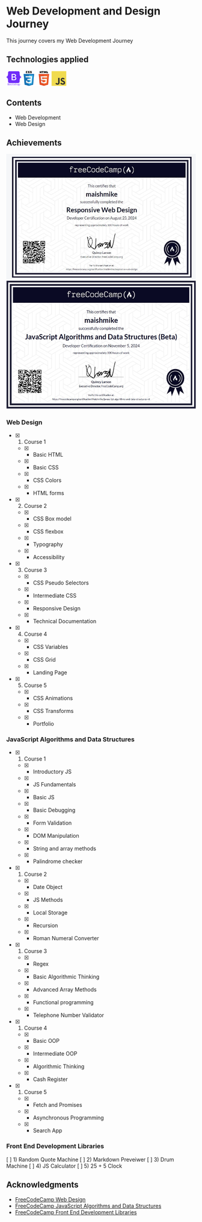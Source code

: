 # Web Development and Design Journey

This journey covers my Web Development Journey

## Technologies applied

<img src="https://raw.githubusercontent.com/devicons/devicon/master/icons/bootstrap/bootstrap-plain-wordmark.svg" alt="bootstrap" width="40" height="40"/><img src="https://raw.githubusercontent.com/devicons/devicon/master/icons/css3/css3-original-wordmark.svg" alt="css3" width="40" height="40"/><img src="https://raw.githubusercontent.com/devicons/devicon/master/icons/html5/html5-original-wordmark.svg" alt="html5" width="40" height="40"/><img src="https://raw.githubusercontent.com/devicons/devicon/master/icons/javascript/javascript-original.svg" alt="javascript" width="40" height="40"/> 

## Contents

- Web Development
- Web Design

## Achievements

![Web Design Certificate](./web-design/fCCCert.jpg)
![JS Algortihms and Data StructuresCertificate](./JS%20Algortihms%20and%20Data%20Structures/fCCJSCert.jpg)

### Web Design

* [x] 1) Course 1 
   * [x] - Basic HTML
   * [x] - Basic CSS
   * [x] - CSS Colors
   * [x] - HTML forms

* [x] 2) Course 2
   * [x] - CSS Box model
   * [x] - CSS flexbox
   * [x] - Typography
   * [x] - Accessibility
   
* [x] 3) Course 3
   * [x] - CSS Pseudo Selectors
   * [x] - Intermediate CSS
   * [x] - Responsive Design
   * [x] - Technical Documentation
   
* [x] 4) Course 4
   * [x] - CSS Variables
   * [x] - CSS Grid
   * [x] - Landing Page
   
* [x] 5) Course 5
   * [x] - CSS Animations
   * [x] - CSS Transforms
   * [x] - Portfolio

### JavaScript Algorithms and Data Structures

* [x] 1) Course 1 
   * [x] - Introductory JS
   * [x] - JS Fundamentals
   * [x] - Basic JS
   * [x] - Basic Debugging
   * [x] - Form Validation
   * [x] - DOM Manipulation
   * [x] - String and array methods
   * [x] - Palindrome checker

* [x] 1) Course 2 
   * [x] - Date Object
   * [x] - JS Methods
   * [x] - Local Storage
   * [x] - Recursion
   * [x] - Roman Numeral Converter

* [x] 1) Course 3 
   * [x] - Regex
   * [x] - Basic Algorithmic Thinking
   * [x] - Advanced Array Methods
   * [x] - Functional programming
   * [x] - Telephone Number Validator

* [x] 1) Course 4 
   * [x] - Basic OOP
   * [x] - Intermediate OOP
   * [x] - Algorithmic Thinking
   * [x] - Cash Register

* [x] 1) Course 5 
   * [x] - Fetch and Promises
   * [x] - Asynchronous Programming
   * [x] - Search App

### Front End Development Libraries

[ ] 1) Random Quote Machine
[ ] 2) Markdown Preveiwer
[ ] 3) Drum Machine
[ ] 4) JS Calculator
[ ] 5) 25 + 5 Clock

## Acknowledgments

* [FreeCodeCamp Web Design](https://www.freecodecamp.org/learn/2022/responsive-web-design/)
* [FreeCodeCamp JavaScript Algorithms and Data Structures](https://www.freecodecamp.org/learn/javascript-algorithms-and-data-structures-v8/)
* [FreeCodeCamp Front End Development Libraries](https://www.freecodecamp.org/learn/front-end-development-libraries/)
